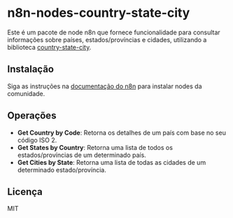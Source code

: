 # n8n-nodes-country-state-city

Este é um pacote de node n8n que fornece funcionalidade para consultar informações sobre países, estados/províncias e cidades, utilizando a biblioteca [country-state-city](https://github.com/dr5hn/country-state-city).

## Instalação

Siga as instruções na [documentação do n8n](https://docs.n8n.io/integrations/community-nodes/installation/) para instalar nodes da comunidade.

## Operações

*   **Get Country by Code**: Retorna os detalhes de um país com base no seu código ISO 2.
*   **Get States by Country**: Retorna uma lista de todos os estados/províncias de um determinado país.
*   **Get Cities by State**: Retorna uma lista de todas as cidades de um determinado estado/província.

## Licença

MIT
